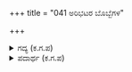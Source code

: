 +++
title = "041 ಅರಿಭಟರ ಬೊಬ್ಬೆಗಳ"

+++

<details><summary>ಗದ್ಯ (ಕ.ಗ.ಪ) </summary>

41. ಶತ್ರು ಸೈನಿಕರ ಆರ್ಭಟದ ಕೂಗಿನಲ್ಲಿ , ರಕ್ತದ ಮಳೆಯಲ್ಲಿ , ಶತ್ರುಗಳ ಕೊರಳೆಂಬ ಅರಣ್ಯದಲ್ಲಿ ಅಭಿಮನ್ಯುವಿನ ಖಡ್ಗವೆಂಬ ನವಿಲು ಕುಣಿದಾಡಿತು. ಸುರಿಯುವ ಮಾಂಸಕ್ಕೆ ರಕ್ತದ ಪ್ರವಾಹಕ್ಕೆ   ಬಹುವಿಧವಾಗಿ  ಬಾಯನ್ನು ತೆರೆದು ಭೂತ ಬೇತಾಳಗಳ ಗುಂಪು ಅಭಿಮನ್ಯುವಿನ ಬಳಿ ಬಂದುವು.
</details>

<details><summary>ಪದಾರ್ಥ (ಕ.ಗ.ಪ) </summary>

ಕೇಕಿ-ನವಿಲು
</details>
